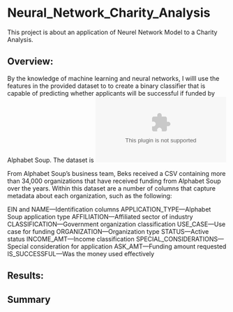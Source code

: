# Neural_Network_Charity_Analysis

This project is about an application of Neurel Network Model to a Charity Analysis.

## Overview:

By the knowledge of machine learning and neural networks, I willl use the features in the provided dataset to to create a binary classifier that is capable of predicting whether applicants will be successful if funded by Alphabet Soup. The dataset is ![charity_data](resources/charity_data.csv)

From Alphabet Soup’s business team, Beks received a CSV containing more than 34,000 organizations that have received funding from Alphabet Soup over the years. Within this dataset are a number of columns that capture metadata about each organization, such as the following:

EIN and NAME—Identification columns
APPLICATION_TYPE—Alphabet Soup application type
AFFILIATION—Affiliated sector of industry
CLASSIFICATION—Government organization classification
USE_CASE—Use case for funding
ORGANIZATION—Organization type
STATUS—Active status
INCOME_AMT—Income classification
SPECIAL_CONSIDERATIONS—Special consideration for application
ASK_AMT—Funding amount requested
IS_SUCCESSFUL—Was the money used effectively

## Results:


## Summary
